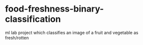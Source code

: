 # food-freshness-binary-classification
ml lab project which classifies an image of a fruit and vegetable as fresh/rotten
